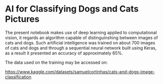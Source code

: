 # AI for Classifying Dogs and Cats Pictures

The present notebook makes use of deep learning applied to computational vision, it regards an algorithm capable of distinguinshing between images of cats and dogs. Such artificial intelligence was trained on about 700 images of cats and dogs and through a sequential neural network built using Keras, as a result it presented an accuracy of approximately 65%.

The data used on the training may be accessed on:

https://www.kaggle.com/datasets/samuelcortinhas/cats-and-dogs-image-classification
